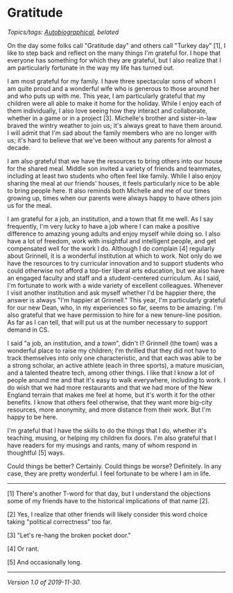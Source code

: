 Gratitude
=========

*Topics/tags: [Autobiographical](index-autobiographical), belated*

On the day some folks call "Gratitude day" and others call "Turkey
day" [1], I like to step back and reflect on the many things I'm
grateful for.  I hope that everyone has something for which they
are grateful, but I also realize that I am particularly fortunate
in the way my life has turned out.

I am most grateful for my family.  I have three spectacular sons
of whom I am quite proud and a wonderful wife who is generous to
those around her and who puts up with me.  This year, I am particularly
grateful that my children were all able to make it home for the
holiday.  While I enjoy each of them individually, I also love
seeing how they interact and collaborate, whether in a game or in
a project [3].  Michelle's brother and sister-in-law braved the
wintry weather to join us; it's always great to have them around.
I will admit that I'm sad about the family members who are no longer
with us; it's hard to believe that we've been without any parents
for almost a decade.

I am also grateful that we have the resources to bring others into
our house for the shared meal.  Middle son invited a variety of
friends and teammates, including at least two students who often
feel like family.  While I also enjoy sharing the meal at our
friends' houses, it feels particularly nice to be able to bring
people here.  It also reminds both Michelle and me of our times
growing up, times when our parents were always happy to have others
join us for the meal.

I am grateful for a job, an institution, and a town that fit me well.
As I say frequently, I'm very lucky to have a job where I can make
a positive difference to amazing young adults and enjoy myself while
doing so.  I also have a lot of freedom, work with insightful and
intelligent people, and get compensated well for the work I do.
Although I do complain [4] regularly about Grinnell, it is a wonderful
institution at which to work.  Not only do we have the resources
to try curricular innovation and to support students who could
otherwise not afford a top-tier liberal arts education, but we also
have an engaged faculty and staff and a student-centered curriculum.
As I said, I'm fortunate to work with a wide variety of excellent
colleagues.  Whenever I visit another institution and ask myself
whether I'd be happier there, the answer is always "I'm happier at
Grinnell."  This year, I'm particularly grateful for our new Dean,
who, in my experiences so far, seems to be amazing.  I'm also
grateful that we have permission to hire for a new tenure-line
position.  As far as I can tell, that will put us at the number
necessary to support demand in CS.

I said "a job, an institution, and a *town*", didn't I?  Grinnell
(the town) was a wonderful place to raise my children; I'm thrilled
that they did not have to track themselves into only one characteristic,
and that each was able to be a strong scholar, an active athlete
(each in three sports), a mature musician, and a talented theatre
tech, among other things.  I like that I know a lot of people around
me and that it's easy to walk everywhere, including to work.  I do
wish that we had more restaurants and that we had more of the New
England terrain that makes me feel at home, but it's worth it for
the other benefits.  I know that others feel otherwise, that they
want more big-city resources, more anonymity, and more distance
from their work.   But I'm happy to be here.

I'm grateful that I have the skills to do the things that I do, whether
it's teaching, musing, or helping my children fix doors.  I'm also grateful
that I have readers for my musings and rants, many of whom respond
in thoughtful [5] ways.

Could things be better?  Certainly.  Could things be worse?  Definitely.
In any case, they are pretty wonderful.  I feel fortunate to be where
I am in life.

---

[1] There's another T-word for that day, but I understand the objections
some of my friends have to the historical implications of that name [2].

[2] Yes, I realize that other friends will likely consider this word choice
taking "political correctness" too far.

[3] "Let's re-hang the broken pocket door."

[4] Or rant.

[5] And occasionally long.

---

*Version 1.0 of 2019-11-30.*
